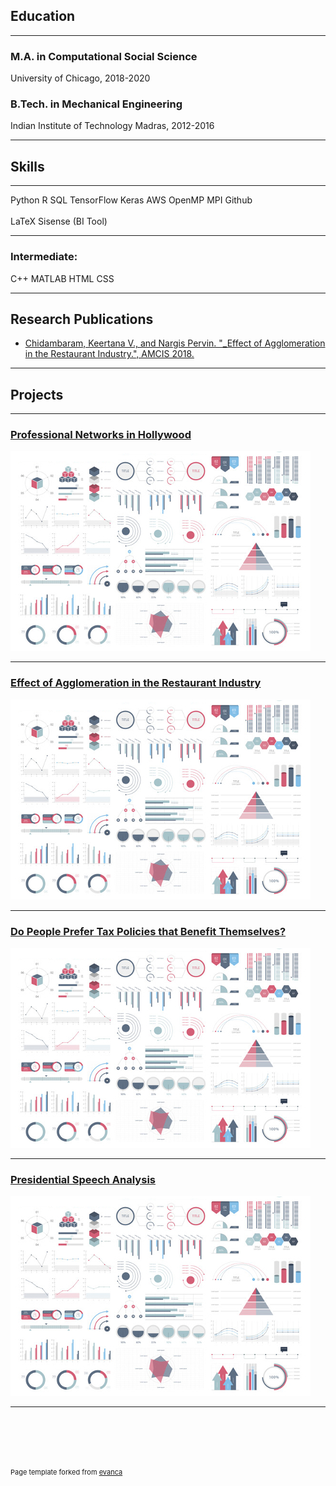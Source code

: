 ## Education

---

### M.A. in Computational Social Science
University of Chicago, 2018-2020

### B.Tech. in Mechanical Engineering
Indian Institute of Technology Madras, 2012-2016

---

## Skills

---
<span class="a">Python</span>
<span class="a">R</span>
<span class="a">SQL</span>
<span class="a">TensorFlow</span>
<span class="a">Keras</span>
<span class="a">AWS</span>
<span class="a">OpenMP</span>
<span class="a">MPI</span>
<span class="a">Github</span>
<br><br>
<span class="a">LaTeX</span>
<span class="a">Sisense (BI Tool)</span>

---

### Intermediate:
<span class="a">C++</span>
<span class="a">MATLAB</span>
<span class="a">HTML</span>
<span class="a">CSS</span>

---

## Research Publications

- [Chidambaram, Keertana V., and Nargis Pervin. "_Effect of Agglomeration in the Restaurant Industry.", AMCIS 2018.
](https://github.com/keertanavc/Papers-and-Posters/blob/master/restaurant_agglomeration_working_paper.pdf)

---

## Projects

---

### [Professional Networks in Hollywood](/sample_page)
<img src="images/dummy_thumbnail.jpg?raw=true"/>

---
### [Effect of Agglomeration in the Restaurant Industry](/pdf/sample_presentation.pdf)
<img src="images/dummy_thumbnail.jpg?raw=true"/>

---

### [Do People Prefer Tax Policies that Benefit Themselves?](http://example.com/)
<img src="images/dummy_thumbnail.jpg?raw=true"/>

---
### [Presidential Speech Analysis](http://example.com/)
<img src="images/dummy_thumbnail.jpg?raw=true"/>

---



<br><br>
---
<p style="font-size:11px">Page template forked from <a href="https://github.com/evanca/quick-portfolio">evanca</a></p>
<!-- Remove above link if you don't want to attibute -->
